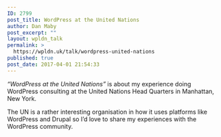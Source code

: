 ```yaml
---
ID: 2799
post_title: WordPress at the United Nations
author: Dan Maby
post_excerpt: ""
layout: wpldn_talk
permalink: >
  https://wpldn.uk/talk/wordpress-united-nations
published: true
post_date: 2017-04-01 21:54:33
---
```

<em>“WordPress at the United Nations”</em> is about my experience doing WordPress consulting at the United Nations Head Quarters in Manhattan, New York.

The UN is a rather interesting organisation in how it uses platforms like WordPress and Drupal so I’d love to share my experiences with the WordPress community.